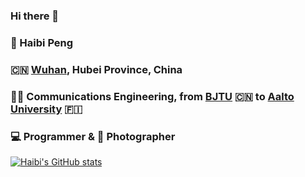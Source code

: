 ### Hi there 👋

<!--
**HaibiPeng/HaibiPeng** is a ✨ _special_ ✨ repository because its `README.md` (this file) appears on your GitHub profile.

Here are some ideas to get you started:

- 🔭 I’m currently working on ...
- 🌱 I’m currently learning ...
- 👯 I’m looking to collaborate on ...
- 🤔 I’m looking for help with ...
- 💬 Ask me about ...
- 📫 How to reach me: ...
- 😄 Pronouns: ...
- ⚡ Fun fact: ...
-->

### 🚶 Haibi Peng
### 🇨🇳 <a href="https://en.wikipedia.org/wiki/Wuhan" target="_blank">Wuhan</a>, Hubei Province, China
### 👨‍🎓 Communications Engineering, from <a href="https://en.wikipedia.org/wiki/Beijing_Jiaotong_University" target="_blank">BJTU</a> 🇨🇳 to <a href="https://en.wikipedia.org/wiki/Aalto_University" target="_blank">Aalto University</a> 🇫🇮
###  💻 Programmer & 📸 Photographer


[![Haibi's GitHub stats](https://github-readme-stats.vercel.app/api?username=HaibiPeng)](https://github.com/anuraghazra/github-readme-stats)
